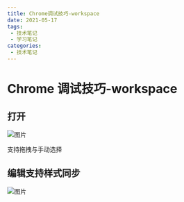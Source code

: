 ```yaml
---
title: Chrome调试技巧-workspace
date: 2021-05-17
tags:
 - 技术笔记
 - 学习笔记
categories:
 - 技术笔记
---
```

# Chrome 调试技巧-workspace

## 打开
![图片](https://img.cdn.sugarat.top/mdImg/MTYyMTIyODE5NTc4Ng==621228195786)

支持拖拽与手动选择

## 编辑支持样式同步

![图片](https://img.cdn.sugarat.top/mdImg/MTYyMTIyODM3ODQzMQ==621228378431)

<comment/>